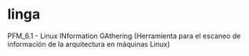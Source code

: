 # linga
PFM_6.1 - Linux INformation GAthering (Herramienta para el escaneo de información de la arquitectura en máquinas Linux)
